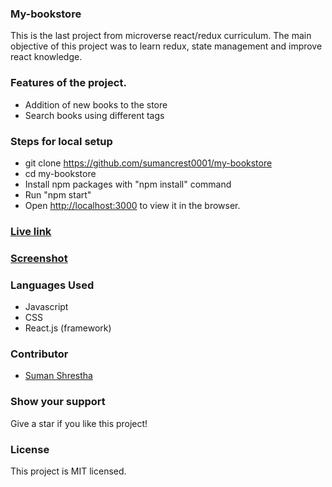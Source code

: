 ### My-bookstore
This is the last project from microverse react/redux curriculum. The main objective of this project was to learn redux, state management and improve react knowledge.

 ### Features of the project.
- Addition of new books to the store
- Search books using different tags


### Steps for local setup
- git clone https://github.com/sumancrest0001/my-bookstore
- cd my-bookstore
- Install npm packages with "npm install" command
- Run "npm start"
- Open [http://localhost:3000](http://localhost:3000) to view it in the browser.


### [Live link](https://public-bookstore.herokuapp.com/)

### [Screenshot](./src/assets/screenshot.png)

### Languages Used

- Javascript
- CSS
- React.js (framework)

### Contributor
- [Suman Shrestha](https://github.com/sumancrest0001/)

### Show your support
Give a star if you like this project!

### License

This project is MIT licensed.
